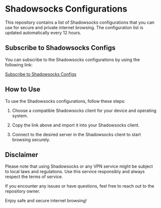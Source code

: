 # Shadowsocks Configurations

This repository contains a list of Shadowsocks configurations that you can use for secure and private internet browsing. The configuration list is updated automatically every 12 hours.

## Subscribe to Shadowsocks Configs

You can subscribe to the Shadowsocks configurations by using the following link:

[Subscribe to Shadowsocks Configs](https://raw.githubusercontent.com/lagzian/SS-Collector/main/shadowsockes.txt)

## How to Use

To use the Shadowsocks configurations, follow these steps:

1. Choose a compatible Shadowsocks client for your device and operating system.

2. Copy the link above and import it into your Shadowsocks client.

3. Connect to the desired server in the Shadowsocks client to start browsing securely.

## Disclaimer

Please note that using Shadowsocks or any VPN service might be subject to local laws and regulations. Use this service responsibly and always respect the terms of service.

If you encounter any issues or have questions, feel free to reach out to the repository owner.

Enjoy safe and secure internet browsing!
